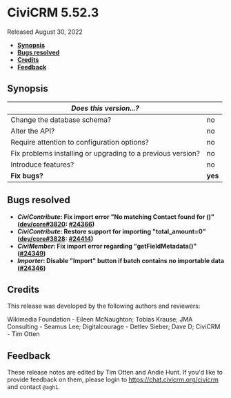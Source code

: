 # CiviCRM 5.52.3

Released August 30, 2022

- **[Synopsis](#synopsis)**
- **[Bugs resolved](#bugs)**
- **[Credits](#credits)**
- **[Feedback](#feedback)**

## <a name="synopsis"></a>Synopsis

| *Does this version...?*                                         |          |
| --------------------------------------------------------------- | -------- |
| Change the database schema?                                     | no       |
| Alter the API?                                                  | no       |
| Require attention to configuration options?                     | no       |
| Fix problems installing or upgrading to a previous version?     | no       |
| Introduce features?                                             | no       |
| **Fix bugs?**                                                   | **yes**  |

## <a name="bugs"></a>Bugs resolved

* **_CiviContribute_: Fix import error "No matching Contact found for ()" ([dev/core#3820](https://lab.civicrm.org/dev/core/-/issues/3820): [#24366](https://github.com/civicrm/civicrm-core/pull/24366))**
* **_CiviContribute_: Restore support for importing "total_amount=0" ([dev/core#3828](https://lab.civicrm.org/dev/core/-/issues/3828): [#24414](https://github.com/civicrm/civicrm-core/pull/24414))**
* **_CiviMember_: Fix import error regarding "getFieldMetadata()" ([#24349](https://github.com/civicrm/civicrm-core/pull/24349))**
* **_Importer_: Disable "Import" button if batch contains no importable data ([#24346](https://github.com/civicrm/civicrm-core/pull/24346))**

## <a name="credits"></a>Credits

This release was developed by the following authors and reviewers:

Wikimedia Foundation - Eileen McNaughton; Tobias Krause; JMA Consulting - Seamus Lee;
Digitalcourage - Detlev Sieber; Dave D; CiviCRM - Tim Otten

## <a name="feedback"></a>Feedback

These release notes are edited by Tim Otten and Andie Hunt.  If you'd like to
provide feedback on them, please login to https://chat.civicrm.org/civicrm and
contact `@agh1`.
